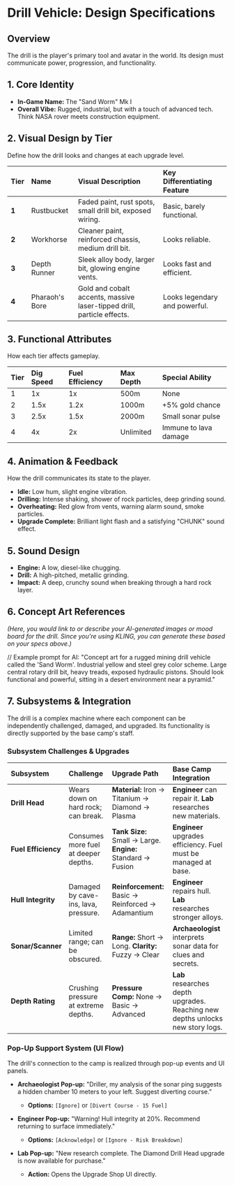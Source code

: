 # Drill Vehicle: Design Specifications

## Overview
The drill is the player's primary tool and avatar in the world. Its design must communicate power, progression, and functionality.

## 1. Core Identity
- **In-Game Name:** The "Sand Worm" Mk I
- **Overall Vibe:** Rugged, industrial, but with a touch of advanced tech. Think NASA rover meets construction equipment.

## 2. Visual Design by Tier
Define how the drill looks and changes at each upgrade level.

| Tier | Name | Visual Description | Key Differentiating Feature |
| :--- | :--- | :--- | :--- |
| **1** | Rustbucket | Faded paint, rust spots, small drill bit, exposed wiring. | Basic, barely functional. |
| **2** | Workhorse | Cleaner paint, reinforced chassis, medium drill bit. | Looks reliable. |
| **3** | Depth Runner | Sleek alloy body, larger bit, glowing engine vents. | Looks fast and efficient. |
| **4** | Pharaoh's Bore | Gold and cobalt accents, massive laser-tipped drill, particle effects. | Looks legendary and powerful. |

## 3. Functional Attributes
How each tier affects gameplay.

| Tier | Dig Speed | Fuel Efficiency | Max Depth | Special Ability |
| :--- | :--- | :--- | :--- | :--- |
| 1 | 1x | 1x | 500m | None |
| 2 | 1.5x | 1.2x | 1000m | +5% gold chance |
| 3 | 2.5x | 1.5x | 2000m | Small sonar pulse |
| 4 | 4x | 2x | Unlimited | Immune to lava damage |

## 4. Animation & Feedback
How the drill communicates its state to the player.

- **Idle:** Low hum, slight engine vibration.
- **Drilling:** Intense shaking, shower of rock particles, deep grinding sound.
- **Overheating:** Red glow from vents, warning alarm sound, smoke particles.
- **Upgrade Complete:** Brilliant light flash and a satisfying "CHUNK" sound effect.

## 5. Sound Design
- **Engine:** A low, diesel-like chugging.
- **Drill:** A high-pitched, metallic grinding.
- **Impact:** A deep, crunchy sound when breaking through a hard rock layer.

## 6. Concept Art References
*(Here, you would link to or describe your AI-generated images or mood board for the drill. Since you're using KLING, you can generate these based on your specs above.)*

// Example prompt for AI:
"Concept art for a rugged mining drill vehicle called the 'Sand Worm'. Industrial yellow and steel grey color scheme. Large central rotary drill bit, heavy treads, exposed hydraulic pistons. Should look functional and powerful, sitting in a desert environment near a pyramid."

## 7. Subsystems & Integration

The drill is a complex machine where each component can be independently challenged, damaged, and upgraded. Its functionality is directly supported by the base camp's staff.

### Subsystem Challenges & Upgrades

| Subsystem | Challenge | Upgrade Path | Base Camp Integration |
| :--- | :--- | :--- | :--- |
| **Drill Head** | Wears down on hard rock; can break. | **Material:** Iron → Titanium → Diamond → Plasma | **Engineer** can repair it. **Lab** researches new materials. |
| **Fuel Efficiency** | Consumes more fuel at deeper depths. | **Tank Size:** Small → Large. **Engine:** Standard → Fusion | **Engineer** upgrades efficiency. Fuel must be managed at base. |
| **Hull Integrity** | Damaged by cave-ins, lava, pressure. | **Reinforcement:** Basic → Reinforced → Adamantium | **Engineer** repairs hull. **Lab** researches stronger alloys. |
| **Sonar/Scanner** | Limited range; can be obscured. | **Range:** Short → Long. **Clarity:** Fuzzy → Clear | **Archaeologist** interprets sonar data for clues and secrets. |
| **Depth Rating** | Crushing pressure at extreme depths. | **Pressure Comp:** None → Basic → Advanced | **Lab** researches depth upgrades. Reaching new depths unlocks new story logs. |

### Pop-Up Support System (UI Flow)

The drill's connection to the camp is realized through pop-up events and UI panels.

-   **Archaeologist Pop-up:** "Driller, my analysis of the sonar ping suggests a hidden chamber 10 meters to your left. Suggest diverting course."
    - **Options:** `[Ignore]` or `[Divert Course - 15 Fuel]`

-   **Engineer Pop-up:** "Warning! Hull integrity at 20%. Recommend returning to surface immediately."
    - **Options:** `[Acknowledge]` or `[Ignore - Risk Breakdown]`

-   **Lab Pop-up:** "New research complete. The Diamond Drill Head upgrade is now available for purchase."
    - **Action:** Opens the Upgrade Shop UI directly.
